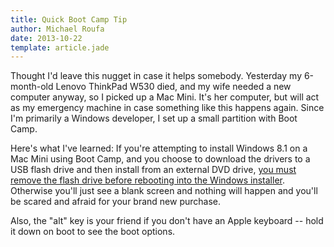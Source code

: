 ```yaml
---
title: Quick Boot Camp Tip
author: Michael Roufa
date: 2013-10-22
template: article.jade
---
```


Thought I'd leave this nugget in case it helps somebody. Yesterday my 6-month-old Lenovo ThinkPad W530 died, and my wife needed a new computer anyway, so I picked up a Mac Mini. It's her computer, but will act as my emergency machine in case something like this happens again. Since I'm primarily a Windows developer, I set up a small partition with Boot Camp.

Here's what I've learned: If you're attempting to install Windows 8.1 on a Mac Mini using Boot Camp, and you choose to download the drivers to a USB flash drive and then install from an external DVD drive, [you must remove the flash drive before rebooting into the Windows installer](http://support.apple.com/kb/TS4536). Otherwise you'll just see a blank screen and nothing will happen and you'll be scared and afraid for your brand new purchase.

Also, the "alt" key is your friend if you don't have an Apple keyboard -- hold it down on boot to see the boot options.